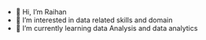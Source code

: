 - 👋 Hi, I’m Raihan
- 👀 I’m interested in data related skills and domain
- 🌱 I’m currently learning data Analysis and data analytics


<!---
Inddeed/Inddeed is a ✨ special ✨ repository because its `README.md` (this file) appears on your GitHub profile.
You can click the Preview link to take a look at your changes.
--->
